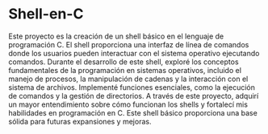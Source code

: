# Shell-en-C

Este proyecto es la creación de un shell básico en el lenguaje de programación C. El shell proporciona una interfaz de línea de comandos donde los usuarios pueden interactuar con el sistema operativo ejecutando comandos. Durante el desarrollo de este shell, exploré los conceptos fundamentales de la programación en sistemas operativos, incluido el manejo de procesos, la manipulación de cadenas y la interacción con el sistema de archivos. Implementé funciones esenciales, como la ejecución de comandos y la gestión de directorios. A través de este proyecto, adquirí un mayor entendimiento sobre cómo funcionan los shells y fortalecí mis habilidades en programación en C. Este shell básico proporciona una base sólida para futuras expansiones y mejoras.